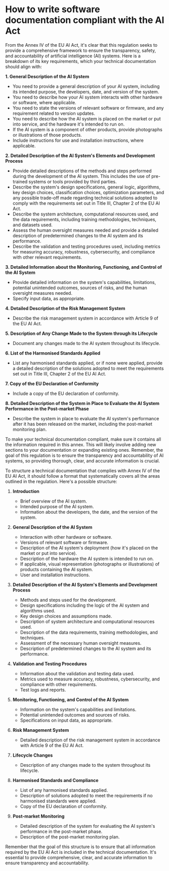 # How to write software documentation compliant with the AI Act

From the Annex IV of the EU AI Act, it's clear that this regulation seeks to provide a comprehensive framework to ensure the transparency, safety, and accountability of artificial intelligence (AI) systems. Here is a breakdown of its key requirements, which your technical documentation should align with:

**1. General Description of the AI System**
   - You need to provide a general description of your AI system, including its intended purpose, the developers, date, and version of the system.
   - You need to describe how your AI system interacts with other hardware or software, where applicable.
   - You need to state the versions of relevant software or firmware, and any requirement related to version updates.
   - You need to describe how the AI system is placed on the market or put into service, and the hardware it's intended to run on.
   - If the AI system is a component of other products, provide photographs or illustrations of those products.
   - Include instructions for use and installation instructions, where applicable.

**2. Detailed Description of the AI System's Elements and Development Process**
   - Provide detailed descriptions of the methods and steps performed during the development of the AI system. This includes the use of pre-trained systems or tools provided by third parties.
   - Describe the system's design specifications, general logic, algorithms, key design choices, classification choices, optimization parameters, and any possible trade-off made regarding technical solutions adopted to comply with the requirements set out in Title III, Chapter 2 of the EU AI Act.
   - Describe the system architecture, computational resources used, and the data requirements, including training methodologies, techniques, and datasets used.
   - Assess the human oversight measures needed and provide a detailed description of predetermined changes to the AI system and its performance.
   - Describe the validation and testing procedures used, including metrics for measuring accuracy, robustness, cybersecurity, and compliance with other relevant requirements.

**3. Detailed Information about the Monitoring, Functioning, and Control of the AI System**
   - Provide detailed information on the system's capabilities, limitations, potential unintended outcomes, sources of risks, and the human oversight measures needed.
   - Specify input data, as appropriate.

**4. Detailed Description of the Risk Management System**
   - Describe the risk management system in accordance with Article 9 of the EU AI Act.

**5. Description of Any Change Made to the System through its Lifecycle**
   - Document any changes made to the AI system throughout its lifecycle.

**6. List of the Harmonised Standards Applied**
   - List any harmonised standards applied, or if none were applied, provide a detailed description of the solutions adopted to meet the requirements set out in Title III, Chapter 2 of the EU AI Act.

**7. Copy of the EU Declaration of Conformity**
   - Include a copy of the EU declaration of conformity.

**8. Detailed Description of the System in Place to Evaluate the AI System Performance in the Post-market Phase**
   - Describe the system in place to evaluate the AI system's performance after it has been released on the market, including the post-market monitoring plan.

To make your technical documentation compliant, make sure it contains all the information required in this annex. This will likely involve adding new sections to your documentation or expanding existing ones. Remember, the goal of this regulation is to ensure the transparency and accountability of AI systems, so providing thorough, clear, and accurate information is crucial.

To structure a technical documentation that complies with Annex IV of the EU AI Act, it should follow a format that systematically covers all the areas outlined in the regulation. Here's a possible structure:

1. **Introduction**
   - Brief overview of the AI system.
   - Intended purpose of the AI system.
   - Information about the developers, the date, and the version of the system.

2. **General Description of the AI System**
   - Interaction with other hardware or software.
   - Versions of relevant software or firmware.
   - Description of the AI system's deployment (how it's placed on the market or put into service).
   - Description of the hardware the AI system is intended to run on.
   - If applicable, visual representation (photographs or illustrations) of products containing the AI system.
   - User and installation instructions.

3. **Detailed Description of the AI System's Elements and Development Process**
   - Methods and steps used for the development.
   - Design specifications including the logic of the AI system and algorithms used.
   - Key design choices and assumptions made.
   - Description of system architecture and computational resources used.
   - Description of the data requirements, training methodologies, and techniques.
   - Assessment of the necessary human oversight measures.
   - Description of predetermined changes to the AI system and its performance.

4. **Validation and Testing Procedures**
   - Information about the validation and testing data used.
   - Metrics used to measure accuracy, robustness, cybersecurity, and compliance with other requirements.
   - Test logs and reports.

5. **Monitoring, Functioning, and Control of the AI System**
   - Information on the system's capabilities and limitations.
   - Potential unintended outcomes and sources of risks.
   - Specifications on input data, as appropriate.

6. **Risk Management System**
   - Detailed description of the risk management system in accordance with Article 9 of the EU AI Act.

7. **Lifecycle Changes**
   - Description of any changes made to the system throughout its lifecycle.

8. **Harmonised Standards and Compliance**
   - List of any harmonised standards applied.
   - Description of solutions adopted to meet the requirements if no harmonised standards were applied.
   - Copy of the EU declaration of conformity.

9. **Post-market Monitoring**
   - Detailed description of the system for evaluating the AI system's performance in the post-market phase.
   - Description of the post-market monitoring plan.

Remember that the goal of this structure is to ensure that all information required by the EU AI Act is included in the technical documentation. It's essential to provide comprehensive, clear, and accurate information to ensure transparency and accountability.